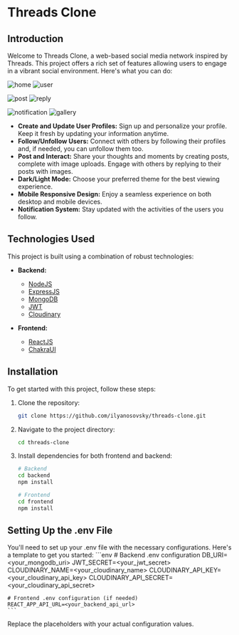# Threads Clone

## Introduction
Welcome to Threads Clone, a web-based social media network inspired by Threads. This project offers a rich set of features allowing users to engage in a vibrant social environment. Here's what you can do:

![home](screenshots/home.png)
![user](screenshots/user.png)

![post](screenshots/post.png)
![reply](screenshots/reply.png)

![notification](screenshots/notification.png)
![gallery](screenshots/gallery.png)

- **Create and Update User Profiles:** Sign up and personalize your profile. Keep it fresh by updating your information anytime.
- **Follow/Unfollow Users:** Connect with others by following their profiles and, if needed, you can unfollow them too.
- **Post and Interact:** Share your thoughts and moments by creating posts, complete with image uploads. Engage with others by replying to their posts with images.
- **Dark/Light Mode:** Choose your preferred theme for the best viewing experience.
- **Mobile Responsive Design:** Enjoy a seamless experience on both desktop and mobile devices.
- **Notification System:** Stay updated with the activities of the users you follow.

## Technologies Used
This project is built using a combination of robust technologies:

- **Backend:**
  - [NodeJS](https://nodejs.org/)
  - [ExpressJS](https://expressjs.com/)
  - [MongoDB](https://www.mongodb.com/)
  - [JWT](https://jwt.io/)
  - [Cloudinary](https://cloudinary.com/)

- **Frontend:**
  - [ReactJS](https://reactjs.org/)
  - [ChakraUI](https://chakra-ui.com/)

## Installation
To get started with this project, follow these steps:

1. Clone the repository:
   ```bash
   git clone https://github.com/ilyanosovsky/threads-clone.git
    ```
2. Navigate to the project directory:
    ```bash
    cd threads-clone
    ``` 
3. Install dependencies for both frontend and backend:
    ```bash
    # Backend
    cd backend
    npm install

    # Frontend
    cd frontend
    npm install
    ``` 
## Setting Up the .env File
You'll need to set up your .env file with the necessary configurations. Here's a template to get you started:
    ```env
    # Backend .env configuration
    DB_URI=<your_mongodb_uri>
    JWT_SECRET=<your_jwt_secret>
    CLOUDINARY_NAME=<your_cloudinary_name>
    CLOUDINARY_API_KEY=<your_cloudinary_api_key>
    CLOUDINARY_API_SECRET=<your_cloudinary_api_secret>

    # Frontend .env configuration (if needed)
    REACT_APP_API_URL=<your_backend_api_url>
    ``` 
Replace the placeholders with your actual configuration values.

